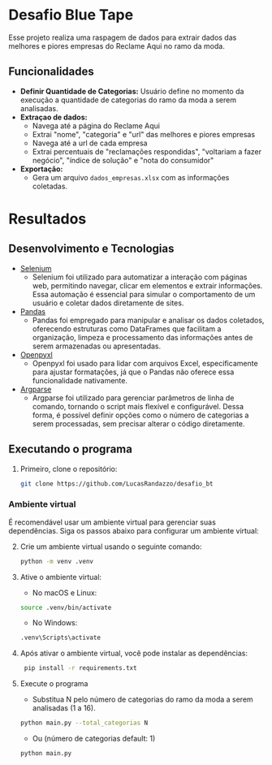# Desafio Blue Tape

Esse projeto realiza uma raspagem de dados para extrair dados das melhores e piores empresas do Reclame Aqui no ramo da moda.

## Funcionalidades
- **Definir Quantidade de Categorias:** Usuário define no momento da execução a quantidade de categorias do ramo da moda a serem analisadas.
- **Extraçao de dados:**
  - Navega até a página do Reclame Aqui 
  - Extrai "nome", "categoria" e "url" das melhores e piores empresas
  - Navega até a url de cada empresa
  - Extrai percentuais de "reclamações respondidas", "voltariam a fazer negócio", "índice de solução" e "nota do consumidor"
-  **Exportação:**
   - Gera um arquivo `dados_empresas.xlsx` com as informações coletadas.

# Resultados

## Desenvolvimento e Tecnologias
- [Selenium](https://selenium-python.readthedocs.io/)
  - Selenium foi utilizado para automatizar a interação com páginas web, permitindo navegar, clicar em elementos e extrair informações. Essa automação é essencial para simular o comportamento de um usuário e coletar dados diretamente de sites.
- [Pandas](https://pandas.pydata.org/docs/)
  - Pandas foi empregado para manipular e analisar os dados coletados, oferecendo estruturas como DataFrames que facilitam a organização, limpeza e processamento das informações antes de serem armazenadas ou apresentadas.
- [Openpyxl](https://openpyxl.readthedocs.io/en/stable/)
  - Openpyxl foi usado para lidar com arquivos Excel, especificamente para ajustar formatações, já que o Pandas não oferece essa funcionalidade nativamente.
- [Argparse](https://docs.python.org/3/library/argparse.html)
  - Argparse foi utilizado para gerenciar parâmetros de linha de comando, tornando o script mais flexível e configurável. Dessa forma, é possível definir opções como o número de categorias a serem processadas, sem precisar alterar o código diretamente.

## Executando o programa
1. Primeiro, clone o repositório:

    ```bash
    git clone https://github.com/LucasRandazzo/desafio_bt
    ```
### Ambiente virtual

É recomendável usar um ambiente virtual para gerenciar suas dependências. Siga os passos abaixo para configurar um ambiente virtual:

2. Crie um ambiente virtual usando o seguinte comando:

    ```bash
    python -m venv .venv
    ```

3. Ative o ambiente virtual:
   - No macOS e Linux:

    ```bash
    source .venv/bin/activate
    ```
   - No Windows:

    ```bash
    .venv\Scripts\activate
    ```

4. Após ativar o ambiente virtual, você pode instalar as dependências:
   ```bash
    pip install -r requirements.txt
    ```
5. Execute o programa
   - Substitua N pelo número de categorias do ramo da moda a serem analisadas (1 a 16).

    ```bash
    python main.py --total_categorias N
    ```
   - Ou (número de categorias default: 1)

    ```bash
    python main.py
    ```
    
